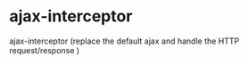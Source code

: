 # ajax-interceptor
ajax-interceptor (replace the default ajax and handle the HTTP request/response )
